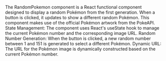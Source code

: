 The RandomPokemon component is a React functional component designed to display a random Pokémon from the first generation. When a button is clicked, it updates to show a different random Pokémon. This component makes use of the official Pokémon artwork from the PokeAPI.
State Management: The component uses React's useState hook to manage the current Pokémon number and the corresponding image URL.
Random Number Generation: When the button is clicked, a new random number between 1 and 151 is generated to select a different Pokémon.
Dynamic URL: The URL for the Pokémon image is dynamically constructed based on the current Pokémon number.
